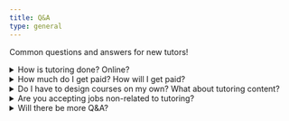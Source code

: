 ```yaml
---
title: Q&A
type: general
---
```


Common questions and answers for new tutors!

<details>
    <summary>How is tutoring done? Online?</summary>
    <p>Yes! As it is the pandemic, we are tutoring virtually! We may expand to physical tutoring when it gets safer but right now we are online. We use either google meets or Zoom, which is monitored by our exec and management team.</p>
</details>
<details>
    <summary>How much do I get paid? How will I get paid?</summary>
    <p>Depending on the course type that you teach you earn a minimum rate of 12-20 dollars. On top of that, there may be comissions and bonuses depending on the time that you teach.</p>
    <p>You receive payment at the end of every term (8 classes). We can pay you through paypal, email transfer, and hopefully cash once the pandemic ends :)</p>
</details>
<details>
    <summary>Do I have to design courses on my own? What about tutoring content?</summary>
    <p>The default model for our tutoring is focused on the student. We want to provide a personalized plan for each student to help them grow and focus on their specific needs to improve.</p>
    <p>We have tons of resources that can help you design your class curriculum, but the course itself is designed by you with the help of our exec members. This is to ensure that the course is specific for the student you are teaching. We have a bank of resources that past tutors have created, and if it fits the needs of your student you may recycle it, but if there are none that are suitable for your students level, you will need to create resources by yourself.</p>
</details>
<details>
    <summary>Are you accepting jobs non-related to tutoring?</summary>
    <p>In terms of paid jobs, only our tutors get paid. All other positions for our organization is purely voluntary. The entire executive team are all volunteers! If you are interested in joining as an exec member, look at our <a href='4-joinexec'>exec recruiting page</a>.</p>
</details>
<details>
    <summary>Will there be more Q&A?</summary>
    <p>Yes! We update this page as more questions are asked. Ask us by emailing us at tutoring.vantage@gmail.com</p>
</details>
